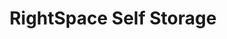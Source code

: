 ---
title: "RightSpace Self Storage"
url: /georgetown/rightspace-self-storage-tx-29/
shop: storage rental
---